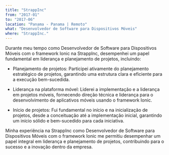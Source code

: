 ```yaml
---
title: "StrappInc"
from: "2017-01"
to: "2017-06"
location: "Panama - Panama | Remoto"
what: "Desenvolvedor de Software para Dispositivos Móveis"
where: "StrappInc."
---
```


Durante meu tempo como Desenvolvedor de Software para Dispositivos Móveis com o framework Ionic na StrappInc, desempenhei um papel fundamental em liderança e planejamento de projetos, incluindo:

- Planejamento de projetos: Participei ativamente do planejamento estratégico de projetos, garantindo uma estrutura clara e eficiente para a execução bem-sucedida.
  
- Liderança na plataforma móvel: Liderei a implementação e a liderança em projetos móveis, fornecendo direção técnica e liderança para o desenvolvimento de aplicativos móveis usando o framework Ionic.
  
- Início de projetos: Fui fundamental no início e na inicialização de projetos, desde a conceituação até a implementação inicial, garantindo um início sólido e bem-sucedido para cada iniciativa.

Minha experiência na StrappInc como Desenvolvedor de Software para Dispositivos Móveis com o framework Ionic me permitiu desempenhar um papel integral em liderança e planejamento de projetos, contribuindo para o sucesso e a inovação dentro da empresa.